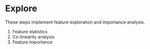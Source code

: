 
# Explore


These steps implement feature exploration and importance analysis.

1. Feature statistics
1. Co-linearity analysis
1. Feature importance
